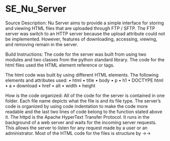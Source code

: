 # SE_Nu_Server


Source Description:
Nu Server aims to provide a simple interface for storing and viewing HTML files that are uploaded through FTP / SFTP. The FTP server was switch to an HTTP server because the upload attribute could not be implemented. However, features of downloading, accessing, viewing, and removing remain in the server.

Build Instructions:
The code for the server was built from using two modules and two classes from the python standard library. The code for the html files used the HTML element reference or tags. 

The html code was built by using different HTML elements. The following elements and attributes used:
•	html
•	title
•	body
•	p
•	h1
•	DOCTYPE html
•	a
•	download
•	href
•	alt
•	width
•	height

How is the code organized:
All of the code for the server is contained in one folder. Each file name depicts what the file is and its file type. The server’s code is organized by using code indentation to make the code more readable and the last two lines of code belong to the function stated above it. The httpd is the Apache HyperText Transfer Protocol.  It runs in the background of a web server and waits for the incoming server requests. This allows the server to listen for any request made by a user or an administrator. Most of the HTML code for the files is structure by <html>→<head>→<title>→< body>→<h1>→<p>.All of the tags are code by its corresponding end tag.

3rd party library:
The code for the server was built using two modules from the python standard library.  The http server and socket server are these modules. The socketserver.TCPServer is a class of the socket server module. The SimpleHTTPRequestHandler is a class of the http server. The code for the html files used the HTML tags. 

Each file was created individually to keep the code readable and clean. All tags and the python library was used in creating the code files. Some of the code could be reused for another file. For example, the index page displays text and a header. Its code is reused for the project description of Nu Server. Each file requires different attributes. The image files required the download, height, and width attributes in its code. Code like the index page or project description did not need these extra attributes. The purpose of those files was only used to give information to the user.

